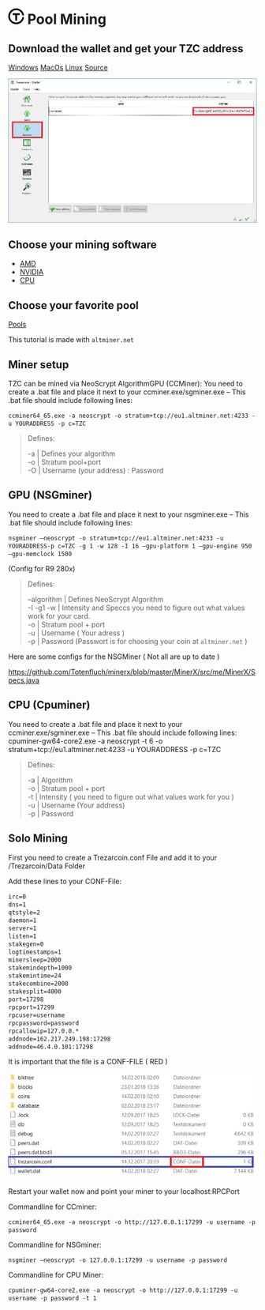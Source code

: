 # [![Trezarcoin](../share/images/tzcLogoPage_32x32.png "Trezarcoin")](https://trezarcoin.com) Pool Mining 

## Download the wallet and get your TZC address

[Windows](https://github.com/TrezarCoin/TrezarCoin/releases/download/v1.0.0.0-tzc/trezarcoin-win32-1.0.0.0.zip "Windows wallet") [MacOs](https://github.com/TrezarCoin/TrezarCoin/releases/download/v1.1.0.0-tzc/trezarcoin-MacOS-1.1.0.0.zip "OSX wallet") [Linux](https://trezarcoin.com/wp-content/uploads/2017/10/linux_PNG5-2-e1507211654199.png "Linux wallet")
[Source](https://github.com/TrezarCoin/TrezarCoin/archive/v1.1.0.0-tzc.tar.gz "Source code")

![wallet](images/wallet.jpg)

## Choose your mining software

* [AMD](https://github.com/ghostlander/nsgminer/releases "NSGminer")
* [NVIDIA](https://github.com/tpruvot/ccminer/releases "ccminer")
* [CPU](https://github.com/tpruvot/cpuminer-multi/releases "CPUMiner-Multi")

## Choose your favorite pool

[Pools](https://trezarcoin.com/pools "Trezarcoin pool overview")

This tutorial is made with `altminer.net`

## Miner setup

TZC can be mined via NeoScrypt AlgorithmGPU (CCMiner):
You need to create a .bat file and place it next to your ccminer.exe/sgminer.exe – This .bat file should include following lines:

    ccminer64_65.exe -a neoscrypt -o stratum+tcp://eu1.altminer.net:4233 -u YOURADDRESS -p c=TZC

> Defines:
>
> -a | Defines your algorithm\
> -o | Stratum pool+port\
> -O | Username (your address) : Password

## GPU (NSGminer)

You need to create a .bat file and place it next to your nsgminer.exe – This .bat file should include following lines:

    nsgminer –neoscrypt -o stratum+tcp://eu1.altminer.net:4233 -u YOURADDRESS-p c=TZC -g 1 -w 128 -I 16 –gpu-platform 1 –gpu-engine 950 –gpu-memclock 1500

(Config for R9 280x)

> Defines:
>
> –algorithm | Defines NeoScrypt Algorithm\
> -I -g1 -w | Intensity and Speccs you need to figure out what values work for your card.\
> -o | Stratum pool + port\
> -u | Username ( Your adress )\
> -p | Password (Passwort is for choosing your coin at `altminer.net` )

Here are some configs for the NSGMiner ( Not all are up to date )

https://github.com/Totenfluch/minerx/blob/master/MinerX/src/me/MinerX/Specs.java

## CPU (Cpuminer)

You need to create a .bat file and place it next to your ccminer.exe/sgminer.exe – This .bat file should include following lines:
    cpuminer-gw64-core2.exe -a neoscrypt -t 6 -o stratum+tcp://eu1.altminer.net:4233 -u YOURADDRESS -p c=TZC

> Defines:
>
> -a | Algorithm\
> -o | Stratum pool + port\
> -t  | Intensity ( you need to figure out what values work for you )\
> -u | Username (Your address)\
> -p | Password

## Solo Mining

First you need to create a Trezarcoin.conf File and add it to your /Trezarcoin/Data Folder

Add these lines to your CONF-File:

    irc=0
    dns=1
    qtstyle=2
    daemon=1
    server=1
    listen=1
    stakegen=0
    logtimestamps=1
    minersleep=2000
    stakemindepth=1000
    stakemintime=24
    stakecombine=2000
    stakesplit=4000
    port=17298
    rpcport=17299
    rpcuser=username
    rpcpassword=password
    rpcallowip=127.0.0.*
    addnode=162.217.249.198:17298
    addnode=46.4.0.101:17298

It is important that the file is a CONF-FILE ( RED )

![config](images/config.jpg)

Restart your wallet now and point your miner to your localhost:RPCPort

Commandline for CCminer:

    ccminer64_65.exe -a neoscrypt -o http://127.0.0.1:17299 -u username -p password

Commandline for NSGminer:

    nsgminer –neoscrypt -o 127.0.0.1:17299 -u username -p password

Commandline for CPU Miner:

    cpuminer-gw64-core2.exe -a neoscrypt -o http://127.0.0.1:17299 -u username -p password -t 1